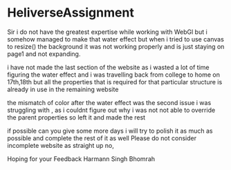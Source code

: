 # HeliverseAssignment
Sir i do not have the greatest expertise while working with WebGl but i somehow managed to make that water effect but when i tried to use canvas to resize() the background it was not working properly and is just staying on page1 and not expanding.


i have not made the last section of the website as i wasted a lot of time figuring the water effect and i was travelling back from college to home on 17th,18th but all the properties that is required for that particular structure is already in use in the remaining website


the mismatch of color after the water effect was the second issue i was struggling with , as i couldnt figure out why i was not not able to override the parent properties so left it and made the rest 


if possible can you give some more days i will try to polish it as much as possible and complete the rest of it as well
Please do not consider incomplete website as straight up no,

Hoping for your Feedback 
Harmann Singh Bhomrah

